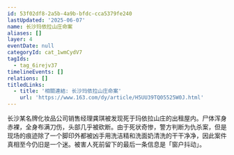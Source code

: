 ```yaml
---
id: 53f02df8-2a5b-4a9b-bfdc-cca5379fe240
lastUpdated: '2025-06-07'
name: 长沙玛依拉山庄命案
aliases: []
layer: 4
eventDate: null
categoryId: cat_1wmCydV7
tagIds:
  - tag_6irejv37
timelineEvents: []
relations: []
titledLinks:
  - title: '相關連結: 长沙玛依拉山庄命案'
    url: 'https://www.163.com/dy/article/H5UU39TQ05525W0J.html'
---
```

长沙某名牌化妆品公司销售经理龚琪被发现死于玛依拉山庄的出租屋内。尸体浑身赤裸，全身布满刀伤，头部几乎被砍断。由于死状奇惨，警方判断为仇杀案，但是现场的痕迹除了一个脚印外都被凶手用洗洁精和洗面奶清洗的干干净净，因此案件真相至今仍旧是一个迷。被害人死前留下的最后一条信息是「窗户抖动」。
